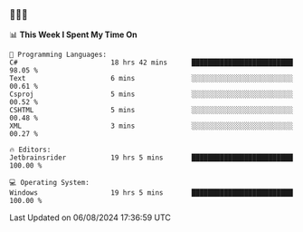 ### 👋👋👋
<!--START_SECTION:waka-->
📊 **This Week I Spent My Time On** 

```text
💬 Programming Languages: 
C#                       18 hrs 42 mins      █████████████████████████   98.05 % 
Text                     6 mins              ░░░░░░░░░░░░░░░░░░░░░░░░░   00.61 % 
Csproj                   5 mins              ░░░░░░░░░░░░░░░░░░░░░░░░░   00.52 % 
CSHTML                   5 mins              ░░░░░░░░░░░░░░░░░░░░░░░░░   00.48 % 
XML                      3 mins              ░░░░░░░░░░░░░░░░░░░░░░░░░   00.27 % 

🔥 Editors: 
Jetbrainsrider           19 hrs 5 mins       █████████████████████████   100.00 % 

💻 Operating System: 
Windows                  19 hrs 5 mins       █████████████████████████   100.00 % 
```


 Last Updated on 06/08/2024 17:36:59 UTC
<!--END_SECTION:waka-->
